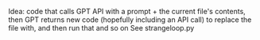 Idea: code that calls GPT API with a prompt + the current file's contents, then GPT returns new code (hopefully including an API call) to replace the file with, and then run that and so on
See strangeloop.py
